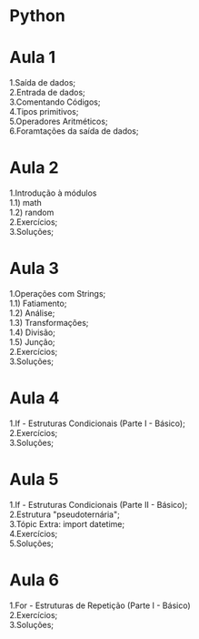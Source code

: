 # Python
# Aula 1

1.Saída de dados;<br>
2.Entrada de dados;<br>
3.Comentando Códigos;<br>
4.Tipos primitivos;<br>
5.Operadores Aritméticos;<br>
6.Foramtações da saída de dados;<br>

# Aula 2
1.Introdução à módulos<br>
1.1) math<br>
1.2) random<br>
2.Exercícios;<br>
3.Soluções;<br>

# Aula 3
1.Operações com Strings;<br>
  1.1) Fatiamento;<br>
  1.2) Análise;<br>
  1.3) Transformações;<br>
  1.4) Divisão;<br>
  1.5) Junção;<br>
2.Exercícios;<br>
3.Soluções;<br>

# Aula 4
1.If - Estruturas Condicionais (Parte I - Básico);<br>
2.Exercícios;<br>
3.Soluções;<br>

# Aula 5
1.If - Estruturas Condicionais (Parte II - Básico);<br>
2.Estrutura "pseudoternária";<br>
3.Tópic Extra: import datetime;<br>
4.Exercícios;<br>
5.Soluções;<br>

# Aula 6
1.For - Estruturas de Repetição (Parte I - Básico)<br>
2.Exercícios;<br>
3.Soluções;<br>
